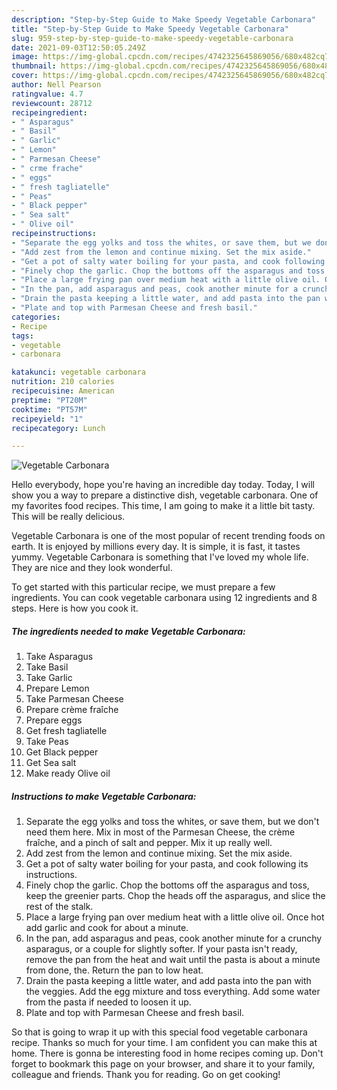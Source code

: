 ```yaml
---
description: "Step-by-Step Guide to Make Speedy Vegetable Carbonara"
title: "Step-by-Step Guide to Make Speedy Vegetable Carbonara"
slug: 959-step-by-step-guide-to-make-speedy-vegetable-carbonara
date: 2021-09-03T12:50:05.249Z
image: https://img-global.cpcdn.com/recipes/4742325645869056/680x482cq70/vegetable-carbonara-recipe-main-photo.jpg
thumbnail: https://img-global.cpcdn.com/recipes/4742325645869056/680x482cq70/vegetable-carbonara-recipe-main-photo.jpg
cover: https://img-global.cpcdn.com/recipes/4742325645869056/680x482cq70/vegetable-carbonara-recipe-main-photo.jpg
author: Nell Pearson
ratingvalue: 4.7
reviewcount: 28712
recipeingredient:
- " Asparagus"
- " Basil"
- " Garlic"
- " Lemon"
- " Parmesan Cheese"
- " crme frache"
- " eggs"
- " fresh tagliatelle"
- " Peas"
- " Black pepper"
- " Sea salt"
- " Olive oil"
recipeinstructions:
- "Separate the egg yolks and toss the whites, or save them, but we don&#39;t need them here. Mix in most of the Parmesan Cheese, the crème fraîche, and a pinch of salt and pepper. Mix it up really well."
- "Add zest from the lemon and continue mixing. Set the mix aside."
- "Get a pot of salty water boiling for your pasta, and cook following its instructions."
- "Finely chop the garlic. Chop the bottoms off the asparagus and toss, keep the greenier parts. Chop the heads off the asparagus, and slice the rest of the stalk."
- "Place a large frying pan over medium heat with a little olive oil. Once hot add garlic and cook for about a minute."
- "In the pan, add asparagus and peas, cook another minute for a crunchy asparagus, or a couple for slightly softer. If your pasta isn&#39;t ready, remove the pan from the heat and wait until the pasta is about a minute from done, the. Return the pan to low heat."
- "Drain the pasta keeping a little water, and add pasta into the pan with the veggies. Add the egg mixture and toss everything. Add some water from the pasta if needed to loosen it up."
- "Plate and top with Parmesan Cheese and fresh basil."
categories:
- Recipe
tags:
- vegetable
- carbonara

katakunci: vegetable carbonara 
nutrition: 210 calories
recipecuisine: American
preptime: "PT20M"
cooktime: "PT57M"
recipeyield: "1"
recipecategory: Lunch

---
```



![Vegetable Carbonara](https://img-global.cpcdn.com/recipes/4742325645869056/680x482cq70/vegetable-carbonara-recipe-main-photo.jpg)

Hello everybody, hope you're having an incredible day today. Today, I will show you a way to prepare a distinctive dish, vegetable carbonara. One of my favorites food recipes. This time, I am going to make it a little bit tasty. This will be really delicious.

Vegetable Carbonara is one of the most popular of recent trending foods on earth. It is enjoyed by millions every day. It is simple, it is fast, it tastes yummy. Vegetable Carbonara is something that I've loved my whole life. They are nice and they look wonderful.




To get started with this particular recipe, we must prepare a few ingredients. You can cook vegetable carbonara using 12 ingredients and 8 steps. Here is how you cook it.

<!--inarticleads1-->

##### The ingredients needed to make Vegetable Carbonara:

1. Take  Asparagus
1. Take  Basil
1. Take  Garlic
1. Prepare  Lemon
1. Take  Parmesan Cheese
1. Prepare  crème fraîche
1. Prepare  eggs
1. Get  fresh tagliatelle
1. Take  Peas
1. Get  Black pepper
1. Get  Sea salt
1. Make ready  Olive oil




<!--inarticleads2-->

##### Instructions to make Vegetable Carbonara:

1. Separate the egg yolks and toss the whites, or save them, but we don&#39;t need them here. Mix in most of the Parmesan Cheese, the crème fraîche, and a pinch of salt and pepper. Mix it up really well.
1. Add zest from the lemon and continue mixing. Set the mix aside.
1. Get a pot of salty water boiling for your pasta, and cook following its instructions.
1. Finely chop the garlic. Chop the bottoms off the asparagus and toss, keep the greenier parts. Chop the heads off the asparagus, and slice the rest of the stalk.
1. Place a large frying pan over medium heat with a little olive oil. Once hot add garlic and cook for about a minute.
1. In the pan, add asparagus and peas, cook another minute for a crunchy asparagus, or a couple for slightly softer. If your pasta isn&#39;t ready, remove the pan from the heat and wait until the pasta is about a minute from done, the. Return the pan to low heat.
1. Drain the pasta keeping a little water, and add pasta into the pan with the veggies. Add the egg mixture and toss everything. Add some water from the pasta if needed to loosen it up.
1. Plate and top with Parmesan Cheese and fresh basil.




So that is going to wrap it up with this special food vegetable carbonara recipe. Thanks so much for your time. I am confident you can make this at home. There is gonna be interesting food in home recipes coming up. Don't forget to bookmark this page on your browser, and share it to your family, colleague and friends. Thank you for reading. Go on get cooking!
